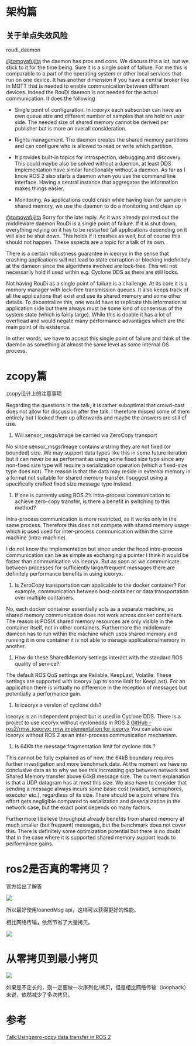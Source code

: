 # 架构篇

## 关于单点失效风险

roudi_daemon

[@tomoyafujita](https://discourse.ros.org/u/tomoyafujita) the daemon has pros and cons. We discuss this a lot, but we stick to it for the time being. Sure it is a single point of failure. For me this is comparable to a part of the operating system or other local services that run on one device. It has another dimension if you have a central broker like in MQTT that is needed to enable communication between different devices. Indeed the RouDi daemon is not needed for the actual communication. It does the following

- Single point of configuration. In iceoryx each subscriber can have an own queue size and different number of samples that are hold on user side. The needed size of shared memory cannot be derived per publisher but is more an overall consideration.

- Rights management. The daemon creates the shared memory partitions and can configure who is allowed to read or write which partition.

- It provides built-in topics for introspection, debugging and discovery. This could maybe also be solved without a daemon, at least DDS implementation have similar functionality without a daemon. As far as I know ROS 2 also starts a daemon when you use the command line interface. Having a central instance that aggregates the information makes things easier.

- Monitoring. As applications could crash while having loan for sample in shared memory, we use the daemon to do a monitoring and clean up

[@tomoyafujita](https://discourse.ros.org/u/tomoyafujita) Sorry for the late reply. As it was already pointed out the middleware daemon RouDi is a single point of failure. If it is shut down, everything relying on it has to be restarted (all applications depending on it will also be shut down. This holds if it crashes as well, but of course this should not happen. These aspects are a topic for a talk of its own.

There is a certain robustness guarantee in iceoryx in the sense that crashing applications will not lead to state corruption or blocking indefinitely at the dameon since the algorithms involved are lock-free. This will not necessarily hold if used within e.g. Cyclone DDS as there are still locks.

Not having RouDi as a single point of failure is a challenge. At its core it is a memory manager with lock-free transmission queues. It also keeps track of all the applications that exist and use its shared memory and some other details. To decentralize this, one would have to replicate this information at application side but there always must be some kind of consensus of the system state (which is fairly large). While this is doable it has a lot of overhead and would negate many performance advantages which are the main point of its existence.

In other words, we have to accept this single point of failure and think of the daemon as something at almost the same level as some internal OS process.

# zcopy篇

zcopy设计上的注意事项

Regarding the questions in the talk, it is rather suboptimal that crowd-cast does not allow for discussion after the talk. I therefore missed some of them entirely but I looked them up afterwards and maybe the answers are still of use.

1. Will sensor_msgs/Image be carried via ZeroCopy transport

No since sensor_msgs/Image contains a string they are not fixed (or bounded) size. We may support data types like this in some future iteration but it can never be as performant as using some fixed size type since any non-fixed size type will require a serialization operation (which a fixed-size type does not). The reason is that the data may reside in external memory in a format not suitable for shared memory transfer. I suggest using a specifically crafted fixed size message type instead.

1. If one is currently using ROS 2’s intra-process communication to achieve zero-copy transfer, is there a benefit in switching to this method?

Intra-process communication is more restricted, as it works only in the same process. Therefore this does not compete with shared memory usage which is used used for inter-process communication within the same machine (intra-machine).

I do not know the implementation but since under the hood intra-process communication can be as simple as exchanging a pointer I think it would be faster than communication via iceoryx. But as soon as we communicate between processes for sufficiently large/frequent messages there are definitely performance benefits in using iceoryx.

1. Is ZeroCopy transportation can applicable to the docker container? For example, communication between host-container or data transportation over multiple containers.

No, each docker container essentially acts as a separate machine, so shared memory communication does not work across docker containers. The reason is POSIX shared memory resources are only visible in the container itself, not in other containers. Furthermore the middleware dameon has to run within the machine which uses shared memory and running it in one container it is not able to manage applications/memory in another.

1. How do these SharedMemory settings interact with the standard ROS quality of service?

The default ROS QoS settings are Reliable, KeepLast, Volatile. These settings are supported with iceoryx (up to some limit for KeepLast). For an application there is virtually no difference in the reception of messages but potentially a performance gain.

1. Is iceoryx a version of cyclone dds?

iceoryx is an independent project but is used in Cyclone DDS. There is a project to use iceoryx without cyclonedds in ROS 2 [GitHub - ros2/rmw_iceoryx: rmw implementation for iceoryx](https://github.com/ros2/rmw_iceoryx) You can also use iceoryx without ROS 2 as an inter-process communication mechanism.

1. Is 64Kb the message fragmentation limit for cyclone dds ?

This cannot be fully explained as of now, the 64kB boundary requires further investigation and more benchmark data. At the moment we have no conclusive data as to why we see this increasing gap between network and Shared Memory transfer above 64kB message size. The current explanation is that a UDP datagram has at most this size. We also have to consider that sending a message always incurs some basic cost (waitset, semaphores, executor etc.), regardless of its size. There should be a point where this effort gets negligible compared to serialization and deserialization in the network case, but the exact point depends on many factors.

Furthermore I believe throughput already benefits from shared memory at much smaller (but frequent) messages, but the benchmark does not cover this. There is definitely some optimization potential but there is no doubt that in the case where it is supported shared memory support leads to performance gains.

# ros2是否真的零拷贝？

官方给出了解答

![](https://tcs.teambition.net/storage/3128c1603cf52d6a83cf33a5d37e4c2cac99?Signature=eyJhbGciOiJIUzI1NiIsInR5cCI6IkpXVCJ9.eyJBcHBJRCI6IjU5Mzc3MGZmODM5NjMyMDAyZTAzNThmMSIsIl9hcHBJZCI6IjU5Mzc3MGZmODM5NjMyMDAyZTAzNThmMSIsIl9vcmdhbml6YXRpb25JZCI6IiIsImV4cCI6MTY3MTg1MjU4MiwiaWF0IjoxNjcxMjQ3NzgyLCJyZXNvdXJjZSI6Ii9zdG9yYWdlLzMxMjhjMTYwM2NmNTJkNmE4M2NmMzNhNWQzN2U0YzJjYWM5OSJ9.Pnz48uWfCJlhav9agLOHg8b6jlB2_5PMU-pdJHyUnJA&download=image.png "")

所以最好使用loanedMsg api，这样可以获得更好的性能。

相比网络传输，依然节省了大量拷贝。

![](https://tcs.teambition.net/storage/3128074027366ebfc15e6939d997c475fff8?Signature=eyJhbGciOiJIUzI1NiIsInR5cCI6IkpXVCJ9.eyJBcHBJRCI6IjU5Mzc3MGZmODM5NjMyMDAyZTAzNThmMSIsIl9hcHBJZCI6IjU5Mzc3MGZmODM5NjMyMDAyZTAzNThmMSIsIl9vcmdhbml6YXRpb25JZCI6IiIsImV4cCI6MTY3MTg1MjU4MiwiaWF0IjoxNjcxMjQ3NzgyLCJyZXNvdXJjZSI6Ii9zdG9yYWdlLzMxMjgwNzQwMjczNjZlYmZjMTVlNjkzOWQ5OTdjNDc1ZmZmOCJ9.XPX68IAeROpmLzIBjCXL3mEBOV3m5WTVAL9AtDE3WAU&download=image.png "")

# 从零拷贝到最小拷贝

![](https://tcs.teambition.net/storage/312815bafeeb5aed01d56e7ba57266a20f62?Signature=eyJhbGciOiJIUzI1NiIsInR5cCI6IkpXVCJ9.eyJBcHBJRCI6IjU5Mzc3MGZmODM5NjMyMDAyZTAzNThmMSIsIl9hcHBJZCI6IjU5Mzc3MGZmODM5NjMyMDAyZTAzNThmMSIsIl9vcmdhbml6YXRpb25JZCI6IiIsImV4cCI6MTY3MTg1MjU4MiwiaWF0IjoxNjcxMjQ3NzgyLCJyZXNvdXJjZSI6Ii9zdG9yYWdlLzMxMjgxNWJhZmVlYjVhZWQwMWQ1NmU3YmE1NzI2NmEyMGY2MiJ9.s-yhkUXJoeB4-SXDaoC7_kj2hwvFnf7CVlIWvQjrlzg&download=image.png "")

如果是不定长的，则一定要做一次序列化/拷贝，但是相比网络传输（loopback）来说，依然减少了多次拷贝。

# 参考

[Talk:Usingzero-copy data transfer in ROS 2](https://discourse.ros.org/t/talk-usingzero-copy-data-transfer-in-ros-2/21448/10)
